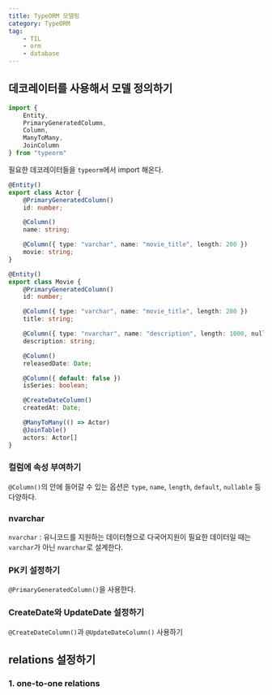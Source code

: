 ```yaml
---
title: TypeORM 모델링
category: TypeORM
tag: 
    - TIL
    - orm
    - database
---
```


## 데코레이터를 사용해서 모델 정의하기

```ts
import {
    Entity,
    PrimaryGeneratedColumn,
    Column,
    ManyToMany,
    JoinColumn
} from "typeorm"
```
필요한 데코레이터들을 `typeorm`에서 import 해온다.

```ts
@Entity()
export class Actor {
    @PrimaryGeneratedColumn()
    id: number;

    @Column()
    name: string;

    @Column({ type: "varchar", name: "movie_title", length: 200 })
    movie: string;
}

@Entity()
export class Movie {
    @PrimaryGeneratedColumn()
    id: number;

    @Column({ type: "varchar", name: "movie_title", length: 200 })
    title: string;

    @Column({ type: "nvarchar", name: "description", length: 1000, nullable: true })
    description: string;

    @Column()
    releasedDate: Date;

    @Column({ default: false })
    isSeries: boolean;

    @CreateDateColumn()
    createdAt: Date;

    @ManyToMany(() => Actor)
    @JoinTable()
    actors: Actor[]
}
```

### 컬럼에 속성 부여하기
`@Column()`의 안에 들어갈 수 있는 옵션은 `type`, `name`, `length`, `default`, `nullable` 등 다양하다.

### nvarchar
`nvarchar` : 유니코드를 지원하는 데이터형으로 다국어지원이 필요한 데이터일 때는 `varchar`가 아닌 `nvarchar`로 설계한다.

### PK키 설정하기
`@PrimaryGeneratedColumn()`을 사용한다.

### CreateDate와 UpdateDate 설정하기
`@CreateDateColumn()`과 `@UpdateDateColumn()` 사용하기

## relations 설정하기

### 1. one-to-one relations

